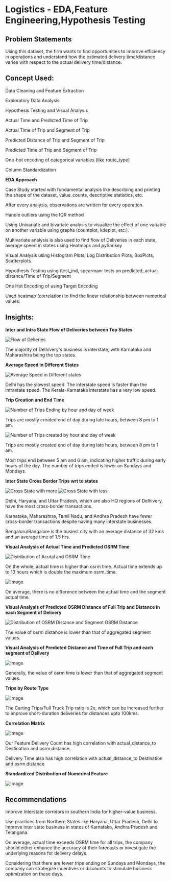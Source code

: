 # Logistics - EDA,Feature Engineering,Hypothesis Testing
## Problem Statements

Using this dataset, the firm wants to find opportunities to improve efficiency in operations and understand how the estimated delivery time/distance varies with respect to the actual delivery time/distance.

## Concept Used:
Data Cleaning and Feature Extraction

Exploratory Data Analysis

Hypothesis Testing and Visual Analysis 

  Actual Time and Predicted Time of Trip
  
  Actual Time of Trip and Segment of Trip
  
  Predicted Distance of Trip and Segment of Trip
  
  Predicted Time of Trip and Segment of Trip

One-hot encoding of categorical variables (like route_type)

Column Standardization

**EDA Approach**

Case Study started with fundamental analysis like describing and printing the shape of the dataset, value_counts, descriptive statistics, etc.

After every analysis, observations are written for every operation.

Handle outliers using the IQR method

Using Univariate and bivariate analysis to visualize the effect of one variable on another variable using graphs (countplot, kdeplot, etc.).

Multivariate analysis is also used to find flow of Deliveries in each state, average speed in states using Heatmaps and pySankey

Visual Analysis using Histogram Plots, Log Distribution Plots, BoxPlots, Scatterplots

Hypothesis Testing using ttest_ind, spearmanr tests on predicted, actual distance/Time of Trip/Segment

One Hot Encoding of using Target Encoding 

Used heatmap (correlation) to find the linear relationship between numerical values.

## Insights:
**Inter and Intra State Flow of Deliveries between Top States**

  ![Flow of Delieries](https://github.com/jdeepanshu/logistics/assets/6391462/7cb2fe9a-ecef-44b0-95a4-db0a24820d81)

  The majority of Delhivery's business is interstate, with Karnataka and Maharashtra being the top states.
  
**Average Speed in Different States**

  ![Average Speed in Different states](https://github.com/jdeepanshu/logistics/assets/6391462/2a5c6f42-e641-4315-a951-69ac6b09b3cc)
  
  Delhi has the slowest speed. The interstate speed is faster than the intrastate speed. The Kerala-Karnataka interstate has a very low speed.

**Trip Creation and End Time**

  ![Number of Trips Ending by hour and day of week](https://github.com/jdeepanshu/logistics/assets/6391462/95fb3d03-d422-4519-ba15-c6cf4d40e5b4)

  Trips are mostly created end of day during late hours, between 8 pm to 1 am. 
  
  ![Number of Trips created by hour and day of week](https://github.com/jdeepanshu/logistics/assets/6391462/94bd514c-c787-4599-8331-acda69434eb7)
  
  Trips are mostly created end of day during late hours, between 8 pm to 1 am. 
  
  Most trips end between 5 am and 6 am, indicating higher traffic during early hours of the day. The number of trips ended is lower on Sundays and Mondays.

**Inter State Cross Border Trips wrt to states**

  ![Cross State with more](https://github.com/jdeepanshu/logistics/assets/6391462/943271de-2b0c-4d20-a60e-cf4aab3bb2e7)
  ![Cross State with less](https://github.com/jdeepanshu/logistics/assets/6391462/a3030bd5-abf0-4f67-99c6-9844f3832c75)
  
  Delhi, Haryana, and Uttar Pradesh, which are also HQ regions of Delhivery, have the most cross-border transactions.
 
  Karnataka, Maharashtra, Tamil Nadu, and Andhra Pradesh have fewer cross-border transactions despite having many interstate businesses.
  
  Bengaluru/Bangalore is the busiest city with an average distance of 32 kms and an average time of 1.5 hrs.

**Visual Analysis of Actual Time and Predicted OSRM Time**

  ![Distribution of Acutal and OSRM TIme](https://github.com/jdeepanshu/logistics/assets/6391462/0c2adef0-bf26-4825-879a-18438d9217cb)

   On the whole, actual time is higher than osrm time. Actual time extends up to 13 hours which is double the maximum osrm_time.

  ![image](https://github.com/jdeepanshu/logistics/assets/6391462/dbf42a20-1449-4cc7-bb0c-11e38884fc93)

  On average, there is no difference between the actual time and the segment actual time.

**Visual Analysis of Predicted OSRM Distance of Full Trip and Distance in each Segment of Delivery**

  ![Distribution of OSRM Distance and Segment OSRM Distance](https://github.com/jdeepanshu/logistics/assets/6391462/871532ae-ff49-487a-9622-45edfeb70294)

  The value of osrm distance is lower than that of aggregated segment values.

**Visual Analysis of Predicted Distance and Time of Full Trip and each segment of Delivery**

  ![image](https://github.com/jdeepanshu/logistics/assets/6391462/d04c1d58-9d94-433c-afb8-9f7d9dbf5a28)

  Generally, the value of osrm time is lower than that of aggregated segment values.
  
**Trips by Route Type**

  ![image](https://github.com/jdeepanshu/logistics/assets/6391462/b3d7e3cc-234a-4f4e-b0ae-1abfa4305935)

  The Carting Trips/Full Truck Trip ratio is 2x, which can be increased further to improve short-duration deliveries for distances upto 100kms.

**Correlation Matrix**

  ![image](https://github.com/jdeepanshu/logistics/assets/6391462/39d3204a-2b21-45f2-91c0-9bac99d60ac5)

  Our Feature Delivery Count has high correlation with actual_distance_to Destination and osrm distance.
  
  Delivery Time also has high correlation with actual_distance_to Destination and osrm distance

**Standardized Distribution of Numerical Feature** 

  ![image](https://github.com/jdeepanshu/logistics/assets/6391462/02b6e470-947c-41a3-9fc2-9a8290eced27)


## Recommendations

Improve Interstate corridors in southern India for higher-value business.

Use practices from Northern States like Haryana, Uttar Pradesh, Delhi to improve inter state business in states of Karnataka, Andhra Pradesh and Telangana.

On average, actual time exceeds OSRM time for all trips, the company should either enhance the accuracy of their forecasts or investigate the underlying reasons for delivery delays.

Considering that there are fewer trips ending on Sundays and Mondays, the company can strategize incentives or discounts to stimulate business optimization on these days.
